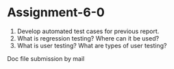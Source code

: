 # Assignment-6-0
1. Develop automated test cases for previous report.
2. What is regression testing? Where can it be used?
3. What is user testing? What are types of user testing?

Doc file submission by mail
